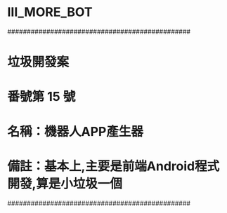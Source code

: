 # III_MORE_BOT
###############################################
#    垃圾開發案
#    番號第 15 號
#    名稱：機器人APP產生器
#    備註：基本上,主要是前端Android程式開發,算是小垃圾一個
###############################################